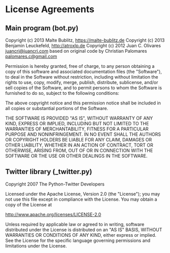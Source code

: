 License Agreements
==================

Main program (bot.py)
---------------------

Copyright (c) 2013 Malte Bublitz, https://malte-bublitz.de
Copyright (c) 2013 Benjamin Leuckefeld, http://atroxlp.de
Copyright (c) 2012 Juan C. Olivares <juancri@juancri.com>
based on original code by Christian Palomares <palomares.c@gmail.com>
 
Permission is hereby granted, free of charge, to any
person obtaining a copy of this software and associated
documentation files (the "Software"), to deal in the
Software without restriction, including without limitation
the rights to use, copy, modify, merge, publish,
distribute, sublicense, and/or sell copies of the
Software, and to permit persons to whom the Software is
furnished to do so, subject to the following conditions:

The above copyright notice and this permission notice
shall be included in all copies or substantial portions of
the Software.

THE SOFTWARE IS PROVIDED "AS IS", WITHOUT WARRANTY OF ANY
KIND, EXPRESS OR IMPLIED, INCLUDING BUT NOT LIMITED TO THE
WARRANTIES OF MERCHANTABILITY, FITNESS FOR A PARTICULAR
PURPOSE AND NONINFRINGEMENT. IN NO EVENT SHALL THE AUTHORS
OR COPYRIGHT HOLDERS BE LIABLE FOR ANY CLAIM, DAMAGES OR
OTHER LIABILITY, WHETHER IN AN ACTION OF CONTRACT, TORT OR
OTHERWISE, ARISING FROM, OUT OF OR IN CONNECTION WITH THE
SOFTWARE OR THE USE OR OTHER DEALINGS IN THE SOFTWARE.

Twitter library (\_twitter.py)
-----------------------------

Copyright 2007 The Python-Twitter Developers

Licensed under the Apache License, Version 2.0 (the "License");
you may not use this file except in compliance with the License.
You may obtain a copy of the License at

http://www.apache.org/licenses/LICENSE-2.0

Unless required by applicable law or agreed to in writing, software
distributed under the License is distributed on an "AS IS" BASIS,
WITHOUT WARRANTIES OR CONDITIONS OF ANY KIND, either express or implied.
See the License for the specific language governing permissions and
limitations under the License.

<!-- vim:set ft=markdown: -->
